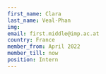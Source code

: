 ```yaml
---
first_name: Clara  
last_name: Veal-Phan
img: 
email: first.middle@imp.ac.at
country: France
member_from: April 2022
member_till: now
position: Intern
---
```

